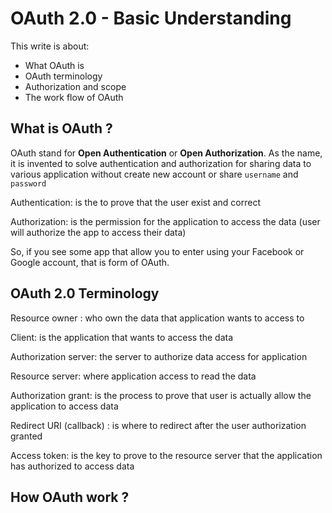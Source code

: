 # OAuth 2.0 - Basic Understanding

This write is about:

+ What OAuth is
+ OAuth terminology
+ Authorization and scope
+ The work flow of OAuth

## What is OAuth ?

OAuth stand for **Open Authentication** or **Open Authorization**. As the name, it is invented to solve authentication and authorization for sharing data to various application without create new account or share `username` and `password`

Authentication: is the to prove that the user exist and correct

Authorization:  is the permission for the application to access the data (user will authorize the app to access their data)

So, if you see some app that allow you to enter using your Facebook or Google account, that is form of OAuth.



## OAuth 2.0 Terminology

Resource owner : who own the data that application wants to access to

Client: is the application that wants to access the data

Authorization server: the server to authorize data access for application

Resource server: where application access to read the data

Authorization grant: is the process to prove that user is actually allow the application to access data

Redirect URI (callback) : is where to redirect after the user authorization granted

Access token: is the key to prove to the resource server that the application has authorized to access data



## How OAuth work ?

